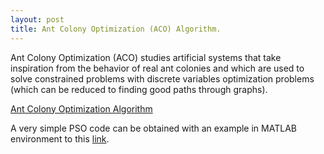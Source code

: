 ```yaml
---
layout: post
title: Ant Colony Optimization (ACO) Algorithm.
---
```


Ant Colony Optimization (ACO) studies artificial systems that take inspiration from the behavior of real ant colonies and which are used to solve constrained problems with discrete variables optimization problems (which can be reduced to finding good paths through graphs).

[Ant Colony Optimization Algorithm](https://www.youtube.com/watch?v=D58nLNLkb0I)

A very simple PSO code can be obtained with an example in MATLAB environment to this [link](http://www.aco-metaheuristic.org/aco-code/).


